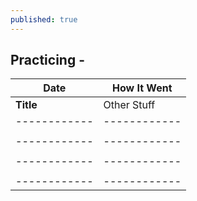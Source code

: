 ```yaml
---
published: true
---
```

## Practicing  -

|     **Date**     |  How It Went |
|   ------------   | ------------ |
|    **Title**     |  Other Stuff |
|   ------------   | ------------ |
|                  |              | 
|   ------------   | ------------ |
|                  |              |
|   ------------   | ------------ |
|                  |              |
|   ------------   | ------------ |
